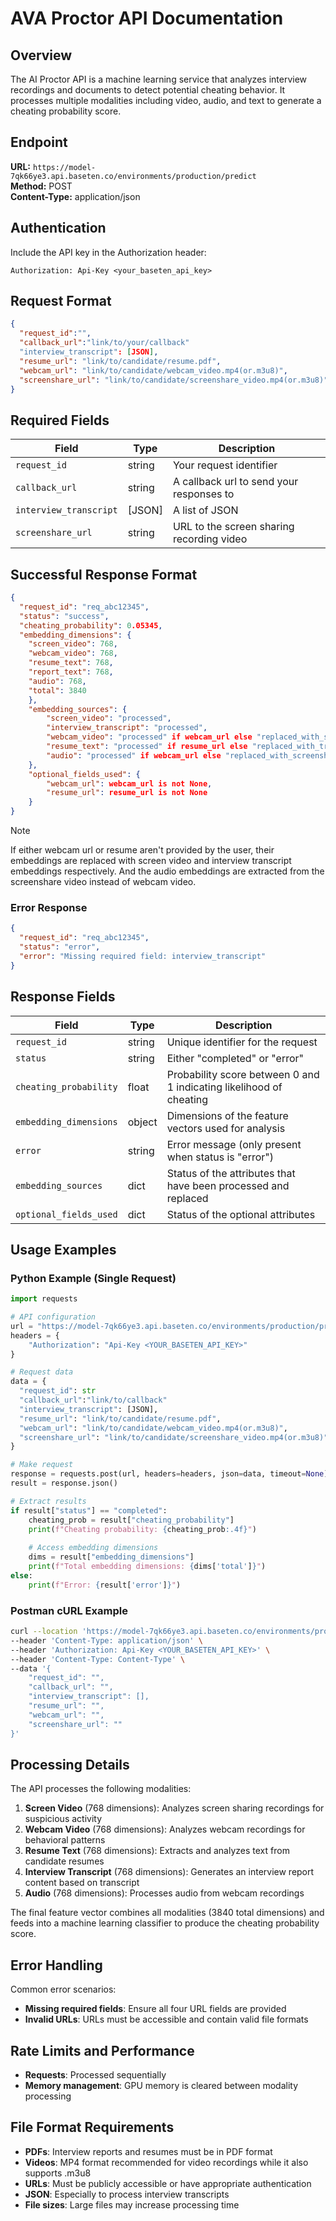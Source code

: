 # AVA Proctor API Documentation

## Overview

The AI Proctor API is a machine learning service that analyzes interview recordings and documents to detect potential cheating behavior. It processes multiple modalities including video, audio, and text to generate a cheating probability score.

## Endpoint

**URL:** `https://model-7qk66ye3.api.baseten.co/environments/production/predict`  
**Method:** POST  
**Content-Type:** application/json

## Authentication

Include the API key in the Authorization header:
```
Authorization: Api-Key <your_baseten_api_key>
```

## Request Format

```json
{
  "request_id":"",
  "callback_url":"link/to/your/callback"
  "interview_transcript": [JSON],
  "resume_url": "link/to/candidate/resume.pdf",
  "webcam_url": "link/to/candidate/webcam_video.mp4(or.m3u8)",
  "screenshare_url": "link/to/candidate/screenshare_video.mp4(or.m3u8)"
}
```

## Required Fields

| Field | Type | Description |
|-------|------|-------------|
| `request_id` | string | Your request identifier |
| `callback_url` | string | A callback url to send your responses to |
| `interview_transcript` | [JSON] | A list of JSON |
| `screenshare_url` | string | URL to the screen sharing recording video | 

## Successful Response Format

```json
{
  "request_id": "req_abc12345",
  "status": "success",
  "cheating_probability": 0.05345,
  "embedding_dimensions": {
    "screen_video": 768,
    "webcam_video": 768,
    "resume_text": 768,
    "report_text": 768,
    "audio": 768,
    "total": 3840
    },
    "embedding_sources": {
        "screen_video": "processed",
        "interview_transcript": "processed",
        "webcam_video": "processed" if webcam_url else "replaced_with_screen",
        "resume_text": "processed" if resume_url else "replaced_with_transcript", 
        "audio": "processed" if webcam_url else "replaced_with_screenshare"
    },
    "optional_fields_used": {
        "webcam_url": webcam_url is not None,
        "resume_url": resume_url is not None
    }
}
```
> [!NOTE]  
> If either webcam url or resume aren't provided by the user, their embeddings are replaced with screen video and interview transcript embeddings respectively.
> And the audio embeddings are extracted from the screenshare video instead of webcam video.

### Error Response

```json
{
  "request_id": "req_abc12345",
  "status": "error",
  "error": "Missing required field: interview_transcript"
}
```

## Response Fields

| Field | Type | Description |
|-------|------|-------------|
| `request_id` | string | Unique identifier for the request |
| `status` | string | Either "completed" or "error" |
| `cheating_probability` | float | Probability score between 0 and 1 indicating likelihood of cheating |
| `embedding_dimensions` | object | Dimensions of the feature vectors used for analysis |
| `error` | string | Error message (only present when status is "error") |
|`embedding_sources` | dict | Status of the attributes that have been processed and replaced |
|`optional_fields_used` | dict | Status of the optional attributes |

## Usage Examples

### Python Example (Single Request)

```python
import requests

# API configuration
url = "https://model-7qk66ye3.api.baseten.co/environments/production/predict"
headers = {
    "Authorization": "Api-Key <YOUR_BASETEN_API_KEY>"
}

# Request data
data = {
  "request_id": str
  "callback_url":"link/to/callback"
  "interview_transcript": [JSON],
  "resume_url": "link/to/candidate/resume.pdf",
  "webcam_url": "link/to/candidate/webcam_video.mp4(or.m3u8)",
  "screenshare_url": "link/to/candidate/screenshare_video.mp4(or.m3u8)"
}

# Make request
response = requests.post(url, headers=headers, json=data, timeout=None)
result = response.json()

# Extract results
if result["status"] == "completed":
    cheating_prob = result["cheating_probability"]
    print(f"Cheating probability: {cheating_prob:.4f}")
    
    # Access embedding dimensions
    dims = result["embedding_dimensions"]
    print(f"Total embedding dimensions: {dims['total']}")
else:
    print(f"Error: {result['error']}")
```


### Postman cURL Example

```bash
curl --location 'https://model-7qk66ye3.api.baseten.co/environments/production/predict' \
--header 'Content-Type: application/json' \
--header 'Authorization: Api-Key <YOUR_BASETEN_API_KEY>' \
--header 'Content-Type: Content-Type' \
--data '{
    "request_id": "",
    "callback_url": "",
    "interview_transcript": [],
    "resume_url": "",
    "webcam_url": "",
    "screenshare_url": ""
}'
```

## Processing Details

The API processes the following modalities:

1. **Screen Video** (768 dimensions): Analyzes screen sharing recordings for suspicious activity
2. **Webcam Video** (768 dimensions): Analyzes webcam recordings for behavioral patterns
3. **Resume Text** (768 dimensions): Extracts and analyzes text from candidate resumes
4. **Interview Transcript** (768 dimensions): Generates an interview report content based on transcript
5. **Audio** (768 dimensions): Processes audio from webcam recordings

The final feature vector combines all modalities (3840 total dimensions) and feeds into a machine learning classifier to produce the cheating probability score.

## Error Handling

Common error scenarios:

- **Missing required fields**: Ensure all four URL fields are provided
- **Invalid URLs**: URLs must be accessible and contain valid file formats

## Rate Limits and Performance

- **Requests**: Processed sequentially
- **Memory management**: GPU memory is cleared between modality processing

## File Format Requirements

- **PDFs**: Interview reports and resumes must be in PDF format
- **Videos**: MP4 format recommended for video recordings while it also supports .m3u8
- **URLs**: Must be publicly accessible or have appropriate authentication
- **JSON**: Especially to process interview transcripts
- **File sizes**: Large files may increase processing time 
